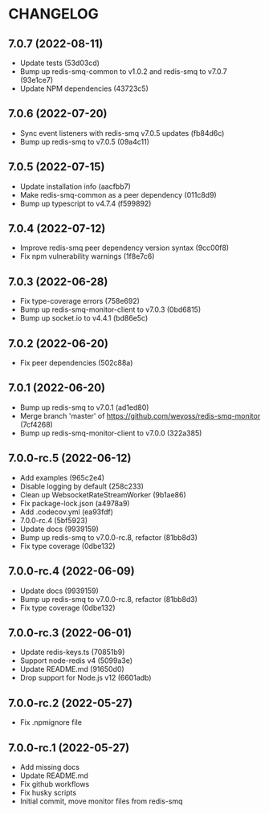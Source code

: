 # CHANGELOG

## 7.0.7 (2022-08-11)

* Update tests (53d03cd)
* Bump up redis-smq-common to v1.0.2 and redis-smq to v7.0.7 (93e1ce7)
* Update NPM dependencies (43723c5)

## 7.0.6 (2022-07-20)

* Sync event listeners with redis-smq v7.0.5 updates (fb84d6c)
* Bump up redis-smq to v7.0.5 (09a4c11)

## 7.0.5 (2022-07-15)

* Update installation info (aacfbb7)
* Make redis-smq-common as a peer dependency (011c8d9)
* Bump up typescript to v4.7.4 (f599892)

## 7.0.4 (2022-07-12)

* Improve redis-smq peer dependency version syntax (9cc00f8)
* Fix npm vulnerability warnings (1f8e7c6)

## 7.0.3 (2022-06-28)

* Fix type-coverage errors (758e692)
* Bump up redis-smq-monitor-client to v7.0.3 (0bd6815)
* Bump up socket.io to v4.4.1 (bd86e5c)

## 7.0.2 (2022-06-20)

* Fix peer dependencies (502c88a)

## 7.0.1 (2022-06-20)

* Bump up redis-smq to v7.0.1 (ad1ed80)
* Merge branch 'master' of https://github.com/weyoss/redis-smq-monitor (7cf4268)
* Bump up redis-smq-monitor-client to v7.0.0 (322a385)

## 7.0.0-rc.5 (2022-06-12)

* Add examples (965c2e4)
* Disable logging by default (258c233)
* Clean up WebsocketRateStreamWorker (9b1ae86)
* Fix package-lock.json (a4978a9)
* Add .codecov.yml (ea93fdf)
* 7.0.0-rc.4 (5bf5923)
* Update docs (9939159)
* Bump up redis-smq to v7.0.0-rc.8, refactor (81bb8d3)
* Fix type coverage (0dbe132)

## 7.0.0-rc.4 (2022-06-09)

* Update docs (9939159)
* Bump up redis-smq to v7.0.0-rc.8, refactor (81bb8d3)
* Fix type coverage (0dbe132)

## 7.0.0-rc.3 (2022-06-01)

* Update redis-keys.ts (70851b9)
* Support node-redis v4 (5099a3e)
* Update README.md (91650d0)
* Drop support for Node.js v12 (6601adb)

## 7.0.0-rc.2 (2022-05-27)

* Fix .npmignore file

## 7.0.0-rc.1 (2022-05-27)

* Add missing docs
* Update README.md
* Fix github workflows
* Fix husky scripts
* Initial commit, move monitor files from redis-smq